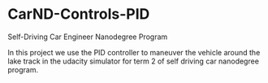 # CarND-Controls-PID
Self-Driving Car Engineer Nanodegree Program

In this project we use the PID controller to maneuver the vehicle around the lake track in the udacity simulator for term 2 of self driving car nanodegree program. 


